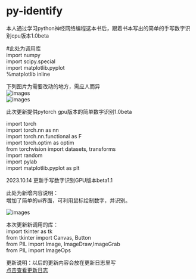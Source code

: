 # py-identify
本人通过学习python神经网络编程这本书后，跟着书本写出的简单的手写数字识别cpu版本1.0beta

#此处为调用库  
import numpy  
import scipy.special  
import matplotlib.pyplot  
%matplotlib inline  


下列图片为需要改动的地方，需应人而异  
![images](https://github.com/leiaoduosanyue/py-mnist-try-cpu/blob/main/pictures/test-mnist.png)  
![images](https://github.com/leiaoduosanyue/py-mnist-try-cpu/blob/main/pictures/test-mnist.png)


此次更新提供pytorch  gpu版本的简单数字识别1.0beta  
  
import torch  
import torch.nn as nn  
import torch.nn.functional as F  
import torch.optim as optim  
from torchvision import datasets, transforms  
import random  
import pylab  
import matplotlib.pyplot as plt  

  
2023.10.14 更新手写数字识别GPU版本beta1.1   

此处为新增内容说明：  
增加了简单的ui界面，可利用鼠标绘制数字，并识别。  

![images](https://github.com/leiaoduosanyue/py-mnist-try-cpu/blob/main/pictures/ui.png)

 本次更新新调用的库：  
import tkinter as tk  
from tkinter import Canvas, Button  
from PIL import Image, ImageDraw,ImageGrab  
from PIL import ImageOps    

更新说明：以后的更新内容会放在更新日志里写  
[点击查看更新日志](CHANGELOG.md)


